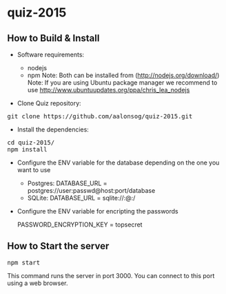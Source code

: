 # quiz-2015

## How to Build & Install

- Software requirements:

	+ nodejs 
	+ npm
	Note: Both can be installed from (http://nodejs.org/download/)
	Note: If you are using Ubuntu package manager we recommend to use http://www.ubuntuupdates.org/ppa/chris_lea_nodejs 

- Clone Quiz repository:

<pre>
git clone https://github.com/aalonsog/quiz-2015.git
</pre>

- Install the dependencies:

<pre>
cd quiz-2015/
npm install
</pre>

- Configure the ENV variable for the database depending on the one you want to use

  + Postgres: DATABASE_URL = postgres://user:passwd@host:port/database
  + SQLite:   DATABASE_URL = sqlite://:@:/

- Configure the ENV variable for encripting the passwords

  PASSWORD_ENCRYPTION_KEY = topsecret

## How to Start the server

<pre>
npm start
</pre>

This command runs the server in port 3000. You can connect to this port using a web browser.
